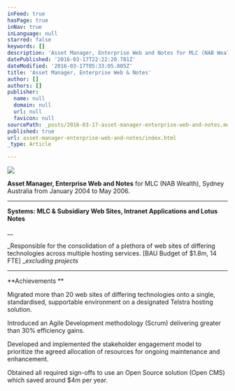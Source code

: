 ```yaml
---
inFeed: true
hasPage: true
inNav: true
inLanguage: null
starred: false
keywords: []
description: 'Asset Manager, Enterprise Web and Notes for MLC (NAB Wealth), Sydney Australia from January 2004 to May 2006.'
datePublished: '2016-03-17T22:22:20.781Z'
dateModified: '2016-03-17T05:33:05.805Z'
title: 'Asset Manager, Enterprise Web & Notes'
author: []
authors: []
publisher:
  name: null
  domain: null
  url: null
  favicon: null
sourcePath: _posts/2016-03-17-asset-manager-enterprise-web-and-notes.md
published: true
url: asset-manager-enterprise-web-and-notes/index.html
_type: Article

---
```

![](https://the-grid-user-content.s3-us-west-2.amazonaws.com/434ade1c-890e-4aaf-91dc-005ee543d8d3.jpg)

**Asset Manager, Enterprise Web and Notes** for MLC (NAB Wealth), Sydney Australia from January 2004 to May 2006\.

****

**Systems: MLC & Subsidiary Web Sites,
Intranet Applications and Lotus Notes**

__

_Responsible for the consolidation of a plethora of web sites of
differing technologies across multiple hosting services. \[BAU Budget of $1.8m,
14 FTE\] __excluding projects_

****

**Achievements **

Migrated
more than 20 web sites of differing technologies onto a single, standardised,
supportable environment on a designated Telstra hosting solution.

Introduced
an Agile Development methodology (Scrum) delivering greater than 30% efficiency gains.

Developed
and implemented the stakeholder engagement model to prioritize the agreed
allocation of resources for ongoing maintenance and enhancement. 

Obtained
all required sign-offs to use an Open Source solution (Open CMS) which saved around $4m
per year.